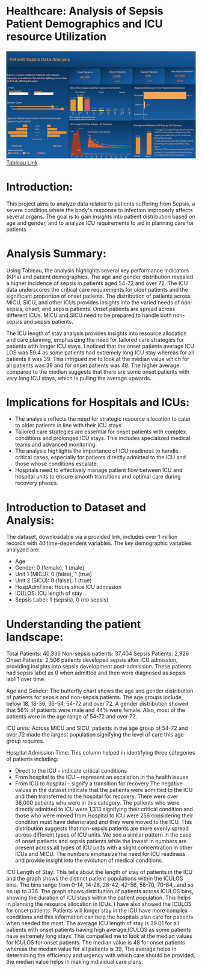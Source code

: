 # Healthcare: Analysis of Sepsis Patient Demographics and ICU resource Utilization
[<img src="images/Healthcare_Sepsis_Analysis.jpg?raw=true"/>](https://public.tableau.com/app/profile/fenny.khosla8067/viz/PatientSepsisDataAnalysisDashboard/Dashboard32)
[Tableau Link](https://public.tableau.com/app/profile/fenny.khosla8067/viz/PatientSepsisDataAnalysisDashboard/Dashboard32)

# Introduction: 
This project aims to analyze data related to patients suffering from Sepsis, a severe condition where the body's response to infection improperly affects several organs. The goal is to gain insights into patient distribution based on age and gender, and to analyze ICU requirements to aid in planning care for patients.

# Analysis Summary: 
Using Tableau, the analysis highlights several key performance indicators (KPIs) and patient demographics. The age and gender distribution revealed a higher incidence of sepsis in patients aged 54-72 and over 72. The ICU data underscores the critical care requirements for older patients and the significant proportion of onset patients. The distribution of patients across MICU, SICU, and other ICUs provides insights into the varied needs of non-sepsis, onset, and sepsis patients. Onset patients are spread across different ICUs. MICU and SICU need to be prepared to handle both non-sepsis and sepsis patients.

The ICU length of stay analysis provides insights into resource allocation and care planning, emphasizing the need for tailored care strategies for patients with longer ICU stays. I noticed that the onset patients average ICU LOS was 59.4 as some patients had extremely long ICU stay whereas for all patients it was 39. This intrigued me to look at the median value which for all patients was 39 and for onset patients was 48. The higher average compared to the median suggests that there are some onset patients with very long ICU stays, which is pulling the average upwards. 

# Implications for Hospitals and ICUs:
-	The analysis reflects the need for strategic resource allocation to cater to older patients in line with their ICU stays
-	Tailored care strategies are essential for onset patients with complex conditions and prolonged ICU stays. This includes specialized medical teams and advanced monitoring.
-	The analysis highlights the importance of ICU readiness to handle critical cases, especially for patients directly admitted to the ICU and those whose conditions escalate.
-	Hospitals need to effectively manage patient flow between ICU and hospital units to ensure smooth transitions and optimal care during recovery phases.

# Introduction to Dataset and Analysis:
The dataset, downloadable via a provided link, includes over 1 million records with 40 time-dependent variables. The key demographic variables analyzed are:
-	Age
-	Gender: 0 (female), 1 (male)
-	Unit 1 (MICU): 0 (false), 1 (true)
-	Unit 2 (SICU): 0 (false), 1 (true)
-	HospAdmTime: Hours since ICU admission
-	ICULOS: ICU length of stay
-	Sepsis Label: 1 (sepsis), 0 (no sepsis)

# Understanding the patient landscape:
Total Patients: 40,336
Non-sepsis patients: 37,404
Sepsis Patients: 2,926
Onset Patients: 2,506 patients developed sepsis after ICU admission, providing insights into sepsis development post-admission. These patients had sepsis label as 0 when admitted and then were diagnosed as sepsis lab1 1 over time.

Age and Gender:
The butterfly chart shows the age and gender distribution of patients for sepsis and non-sepsis patients. The age groups include, below 18, 18-36, 36-54, 54-72 and over 72. A gender distribution showed that 56% of patients were male and 44% were female. Also, most of the patients were in the age range of 54-72 and over 72. 

ICU units:
Across MICU and SICU, patients in the age group of 54-72 and over 72 made the largest population signifying the level of care this age group requires. 

Hospital Admission Time: This column helped in identifying three categories of patients including:
-	Direct to the ICU – indicate critical conditions
-	From hospital to the ICU – represent an escalation in the health issues 
-	From ICU to hospital – signify a transition for recovery
The negative values in the dataset indicate that the patients were admitted to the ICU and then transferred to the hospital for recovery. There were over 38,000 patients who were in this category. The patients who were directly admitted to ICU were 1,313 signifying their critical condition and those who were moved from Hospital to ICU were 256 considering their condition must have deteriorated and they were moved to the ICU.
This distribution suggests that non-sepsis patients are more evenly spread across different types of ICU units. We see a similar pattern in the case of onset patients and sepsis patients while the lowest in numbers are present across all types of ICU units with a slight concentration in other ICUs and MICU. 
The numbers emphasize the need for ICU readiness and provide insight into the evolution of medical conditions. 

ICU Length of Stay: This tells about the length of stay of patients in the ICU and the graph shows the distinct patient populations within the ICULOS bins. The bins range from 0-14, 14-28, 28-42, 42-56, 56-70, 70-84,..and so on up to 336. 
The graph shows distribution of patients across ICULOS bins, showing the duration of ICU stays within the patient population. This helps in planning the resource allocation in ICUs. I have also showed the ICULOS for onset patients. Patients will longer stay in the ICU have more complex conditions and this information can help the hospitals plan care for patients when needed the most. 
The average ICU length of stay is 39.01 for all patients with onset patients having high average ICULOS as some patients have extremely long stays. This compelled me to look at the median values for ICULOS for onset patients. The median value is 48 for onset patients whereas the median value for all patients is 39. The average helps in determining the efficiency and urgency with which care should be provided, the median value helps in making individual care plans.     

